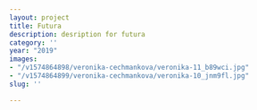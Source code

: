 ```yaml
---
layout: project
title: Futura
description: desription for futura
category: ''
year: "2019"
images:
- "/v1574864898/veronika-cechmankova/veronika-11_b89wci.jpg"
- "/v1574864899/veronika-cechmankova/veronika-10_jnm9fl.jpg"
slug: ''

---
```

